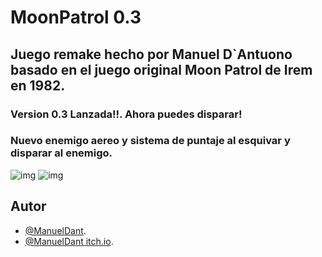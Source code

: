 # MoonPatrol 0.3
## Juego remake hecho por Manuel D`Antuono basado en el juego original Moon Patrol de Irem en 1982.


### Version 0.3 Lanzada!!. Ahora puedes disparar!


### Nuevo enemigo aereo y sistema de puntaje al esquivar y disparar al enemigo.

![img](https://github.com/ManuelDant/MoonPatrol/blob/main/Moon_Patrol_Dantuono/screenshots/vs0.3img1.png)
![img](https://github.com/ManuelDant/MoonPatrol/blob/main/Moon_Patrol_Dantuono/screenshots/vs0.3img2.png)

## Autor

- [@ManuelDant](https://www.github.com/ManuelDant).
- [@ManuelDant itch.io](https://manueldant.itch.io/).


